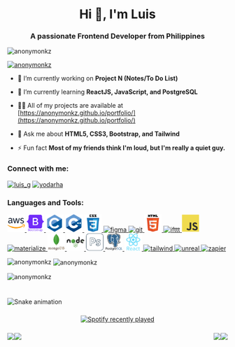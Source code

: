 <h1 align="center">Hi 👋, I'm Luis</h1>
<h3 align="center">A passionate Frontend Developer from Philippines</h3>

<p align="left"> <img src="https://komarev.com/ghpvc/?username=anonymonkz&label=Profile%20views&color=1edcb6&style=plastic" alt="anonymonkz" /> </p>

<p align="left"> <a href="https://github.com/ryo-ma/github-profile-trophy"><img src="https://github-profile-trophy.vercel.app/?username=anonymonkz" alt="anonymonkz" /></a> </p>

- 🔭 I’m currently working on **Project N (Notes/To Do List)**

- 🌱 I’m currently learning **ReactJS, JavaScript, and PostgreSQL**

- 👨‍💻 All of my projects are available at [https://anonymonkz.github.io/portfolio/](https://anonymonkz.github.io/portfolio/)

- 💬 Ask me about **HTML5, CSS3, Bootstrap, and Tailwind**

- ⚡ Fun fact **Most of my friends think I'm loud, but I'm really a quiet guy.**

<h3 align="left">Connect with me:</h3>
<p align="left">
<a href="https://dev.to/luis_g" target="blank"><img align="center" src="https://raw.githubusercontent.com/rahuldkjain/github-profile-readme-generator/master/src/images/icons/Social/devto.svg" alt="luis_g" height="30" width="40" /></a>
<a href="https://fb.com/yodarha" target="blank"><img align="center" src="https://raw.githubusercontent.com/rahuldkjain/github-profile-readme-generator/master/src/images/icons/Social/facebook.svg" alt="yodarha" height="30" width="40" /></a>
</p>

<h3 align="left">Languages and Tools:</h3>
<p align="left"> <a href="https://aws.amazon.com" target="_blank" rel="noreferrer"> <img src="https://raw.githubusercontent.com/devicons/devicon/master/icons/amazonwebservices/amazonwebservices-original-wordmark.svg" alt="aws" width="40" height="40"/> </a> <a href="https://getbootstrap.com" target="_blank" rel="noreferrer"> <img src="https://raw.githubusercontent.com/devicons/devicon/master/icons/bootstrap/bootstrap-plain-wordmark.svg" alt="bootstrap" width="40" height="40"/> </a> <a href="https://www.cprogramming.com/" target="_blank" rel="noreferrer"> <img src="https://raw.githubusercontent.com/devicons/devicon/master/icons/c/c-original.svg" alt="c" width="40" height="40"/> </a> <a href="https://www.w3schools.com/cpp/" target="_blank" rel="noreferrer"> <img src="https://raw.githubusercontent.com/devicons/devicon/master/icons/cplusplus/cplusplus-original.svg" alt="cplusplus" width="40" height="40"/> </a> <a href="https://www.w3schools.com/css/" target="_blank" rel="noreferrer"> <img src="https://raw.githubusercontent.com/devicons/devicon/master/icons/css3/css3-original-wordmark.svg" alt="css3" width="40" height="40"/> </a> <a href="https://www.figma.com/" target="_blank" rel="noreferrer"> <img src="https://www.vectorlogo.zone/logos/figma/figma-icon.svg" alt="figma" width="40" height="40"/> </a> <a href="https://git-scm.com/" target="_blank" rel="noreferrer"> <img src="https://www.vectorlogo.zone/logos/git-scm/git-scm-icon.svg" alt="git" width="40" height="40"/> </a> <a href="https://www.w3.org/html/" target="_blank" rel="noreferrer"> <img src="https://raw.githubusercontent.com/devicons/devicon/master/icons/html5/html5-original-wordmark.svg" alt="html5" width="40" height="40"/> </a> <a href="https://ifttt.com/" target="_blank" rel="noreferrer"> <img src="https://www.vectorlogo.zone/logos/ifttt/ifttt-ar21.svg" alt="ifttt" width="40" height="40"/> </a> <a href="https://developer.mozilla.org/en-US/docs/Web/JavaScript" target="_blank" rel="noreferrer"> <img src="https://raw.githubusercontent.com/devicons/devicon/master/icons/javascript/javascript-original.svg" alt="javascript" width="40" height="40"/> </a> <a href="https://materializecss.com/" target="_blank" rel="noreferrer"> <img src="https://raw.githubusercontent.com/prplx/svg-logos/5585531d45d294869c4eaab4d7cf2e9c167710a9/svg/materialize.svg" alt="materialize" width="40" height="40"/> </a> <a href="https://www.mongodb.com/" target="_blank" rel="noreferrer"> <img src="https://raw.githubusercontent.com/devicons/devicon/master/icons/mongodb/mongodb-original-wordmark.svg" alt="mongodb" width="40" height="40"/> </a> <a href="https://nodejs.org" target="_blank" rel="noreferrer"> <img src="https://raw.githubusercontent.com/devicons/devicon/master/icons/nodejs/nodejs-original-wordmark.svg" alt="nodejs" width="40" height="40"/> </a> <a href="https://www.photoshop.com/en" target="_blank" rel="noreferrer"> <img src="https://raw.githubusercontent.com/devicons/devicon/master/icons/photoshop/photoshop-line.svg" alt="photoshop" width="40" height="40"/> </a> <a href="https://www.postgresql.org" target="_blank" rel="noreferrer"> <img src="https://raw.githubusercontent.com/devicons/devicon/master/icons/postgresql/postgresql-original-wordmark.svg" alt="postgresql" width="40" height="40"/> </a> <a href="https://reactjs.org/" target="_blank" rel="noreferrer"> <img src="https://raw.githubusercontent.com/devicons/devicon/master/icons/react/react-original-wordmark.svg" alt="react" width="40" height="40"/> </a> <a href="https://tailwindcss.com/" target="_blank" rel="noreferrer"> <img src="https://www.vectorlogo.zone/logos/tailwindcss/tailwindcss-icon.svg" alt="tailwind" width="40" height="40"/> </a> <a href="https://unrealengine.com/" target="_blank" rel="noreferrer"> <img src="https://raw.githubusercontent.com/kenangundogan/fontisto/036b7eca71aab1bef8e6a0518f7329f13ed62f6b/icons/svg/brand/unreal-engine.svg" alt="unreal" width="40" height="40"/> </a> <a href="https://zapier.com" target="_blank" rel="noreferrer"> <img src="https://www.vectorlogo.zone/logos/zapier/zapier-icon.svg" alt="zapier" width="40" height="40"/> </a> </p>

<p><img align="left" src="https://github-readme-stats.vercel.app/api/top-langs?username=anonymonkz&show_icons=true&theme=tokyonight&locale=en&layout=compact" alt="anonymonkz" /></p>

<p>&nbsp;<img align="center" src="https://github-readme-stats.vercel.app/api?username=anonymonkz&show_icons=true&theme=tokyonight&locale=en" alt="anonymonkz" /></p>

<p><img align="center" src="https://github-readme-streak-stats.herokuapp.com/?user=anonymonkz&theme=dark" alt="anonymonkz" /></p>

###

<br clear="both">

<img src="https://raw.githubusercontent.com/anonymonkz/anonymonkz/output/snake.svg" alt="Snake animation" />

###

<div align="center">
  <a href="https://open.spotify.com/user/regret036">
    <img src="https://spotify-recently-played-readme.vercel.app/api?user=regret036&count=5" alt="Spotify recently played"  />
  </a>
</div>

###

<img align="left" height="300" src="https://scontent.fmnl9-2.fna.fbcdn.net/v/t39.30808-6/470584036_8968387359864387_6554604721277941487_n.jpg?stp=dst-jpg_s1080x2048_tt6&_nc_cat=111&ccb=1-7&_nc_sid=669761&_nc_eui2=AeGakjij3KxoInF46tD9eUFzp4x4jP8TbFenjHiM_xNsV1oc0bN_7ERT41QeAqb-PF6EwUGXWAfN7w3SzdgKih0D&_nc_ohc=JhFh89MqrTsQ7kNvgGzUM3g&_nc_zt=23&_nc_ht=scontent.fmnl9-2.fna&_nc_gid=AXWgUgqellddjK6DUi0dCNB&oh=00_AYAHsu0nQQwyjmC96NysgR8FfX-r1Y72Y9W5qyJMI_wTrA&oe=6768A83D"  />

###

<img align="left" height="200" src="https://scontent.fmnl9-4.fna.fbcdn.net/v/t39.30808-6/469787162_8923785650991225_2822922797298535519_n.jpg?_nc_cat=106&ccb=1-7&_nc_sid=669761&_nc_eui2=AeFMZ13bZhDG1mYmzwvaZpFMvmTcWGjROL6-ZNxYaNE4vie5yAFAKOKIaP8tnzjxB39_FPA6ZlYUvPpT7Teq1X8d&_nc_ohc=lgLsMxRTWMsQ7kNvgEpCABv&_nc_zt=23&_nc_ht=scontent.fmnl9-4.fna&_nc_gid=AVbJgcknk3qD2zg9UEIsIpy&oh=00_AYBBEaYyLBqhENCQhhryOGP-TvVAxrkJcAwilYkHj58r-g&oe=6768F85F"  />

###

<img align="right" height="300" src="https://scontent.fmnl9-3.fna.fbcdn.net/v/t39.30808-6/281492677_5184818864887941_8634497323057006023_n.jpg?_nc_cat=102&ccb=1-7&_nc_sid=669761&_nc_eui2=AeF4ockM_PYqa5Rgg8hxFcaqyZg30u7Px-HJmDfS7s_H4YKVe0tmdbg4vdZ5S72qczhzozE8KoN5fjpGwUzzkGRP&_nc_ohc=ZQue8MvIk4kQ7kNvgFBhZtA&_nc_zt=23&_nc_ht=scontent.fmnl9-3.fna&_nc_gid=AaLlSr8NVLJ_ePS9YDHRU29&oh=00_AYAkqJ8a9iW-bwDOPEoWcpRtPlJyu_zq8t5wGGvmNu18cQ&oe=6768C2F8"  />

###

<img align="right" height="200" src="https://scontent.fmnl9-6.fna.fbcdn.net/v/t39.30808-6/469668685_8923785550991235_4844421550488400737_n.jpg?_nc_cat=103&ccb=1-7&_nc_sid=669761&_nc_eui2=AeHRSqDzjY0LfbpMg2MwFhnJYeU6yY55iKdh5TrJjnmIp-UcEfIrFjunyq45w9dNG2HSc-iiR941MBPnUtFCR_c0&_nc_ohc=iiF3vsVN0jQQ7kNvgGBeMFl&_nc_zt=23&_nc_ht=scontent.fmnl9-6.fna&_nc_gid=AVbJgcknk3qD2zg9UEIsIpy&oh=00_AYCCYo0sCgdfwZpINq3oC0Ndzpefoo5kUEYnxscvkHe2yw&oe=6768CBA3"  />

###
